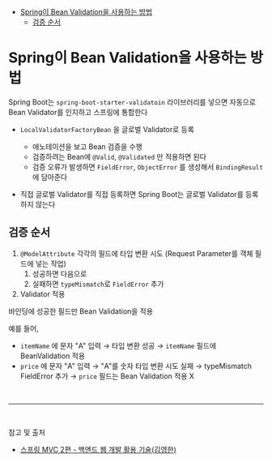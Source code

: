 - [Spring이 Bean Validation을 사용하는 방법](#spring이-bean-validation을-사용하는-방법)
  - [검증 순서](#검증-순서)

# Spring이 Bean Validation을 사용하는 방법

Spring Boot는 `spring-boot-starter-validatoin` 라이브러리를 넣으면 자동으로 Bean Validator를 인지하고 스프링에 통합한다

- `LocalValidatorFactoryBean` 을 글로벌 Validator로 등록
    - 애노테이션을 보고 Bean 검증을 수행
    - 검증하려는 Bean에 `@Valid`, `@Validated` 만 적용하면 된다
    - 검증 오류가 발생하면 `FieldError`, `ObjectError` 를 생성해서 `BindingResult` 에 담아준다

- 직접 글로벌 Validator를 직접 등록하면 Spring Boot는 글로벌 Validator를 등록하지 않는다

## 검증 순서

1. `@ModelAttribute` 각각의 필드에 타입 변환 시도 (Request Parameter를 객체 필드에 넣는 작업)
    1. 성공하면 다음으로
    2. 실패하면 `typeMismatch`로 `FieldError` 추가
2. Validator 적용

바인딩에 성공한 필드만 Bean Validation을 적용

예를 들어,

- `itemName` 에 문자 "A" 입력 → 타입 변환 성공 → `itemName` 필드에 BeanValidation 적용
- `price` 에 문자 "A" 입력 → "A"를 숫자 타입 변환 시도 실패 → typeMismatch FieldError 추가 →
  `price` 필드는 Bean Validation 적용 X

<br/>

---

<br/>

참고 및 출처
- [스프링 MVC 2편 - 백엔드 웹 개발 활용 기술(김영한)](https://www.inflearn.com/course/%EC%8A%A4%ED%94%84%EB%A7%81-mvc-2/dashboard)
